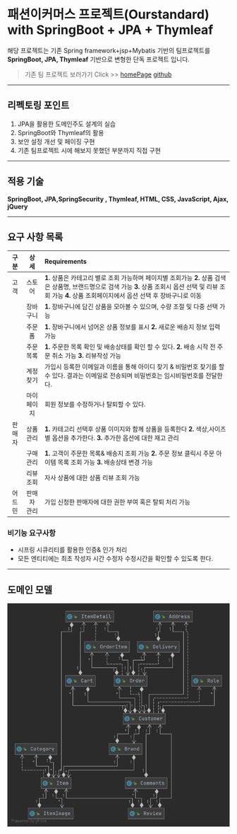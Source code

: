 # 패션이커머스 프로젝트(Ourstandard) with SpringBoot + JPA + Thymleaf

해당 프로젝트는 기존 Spring framework+jsp+Mybatis 기반의 팀프로젝트를 **SpringBoot, JPA, Thymleaf** 기반으로 변형한 단독 프로젝트 입니다.

> 기존 팀 프로젝트 보러가기 Click >>  [homePage](http://ourstandard.shop/) [github](https://github.com/damlee89/standard-project)

___
## 리펙토링 포인트
1. JPA을 활용한 도메인주도 설계의 실습
2. SpringBoot와 Thymleaf의 활용
3. 보안 설정 개선 및 페이징 구현
4. 기존 팀프로젝트 시에 해보지 못했던 부분까지 직접 구현

___
## 적용 기술

**SpringBoot, JPA,SpringSecurity , Thymleaf, HTML, CSS, JavaScript, Ajax, jQuery**

___
## 요구 사항 목록

|구 분|상 세|Requirements|
|:--:|:--:|:--|
|고객|스토어|**1.** 상품은 카테고리 별로 조회 가능하며 페이지별 조회가능 **2.** 상품 검색은 상품명, 브랜드명으로 검색 가능 **3.** 상품 조회시 옵션 선택 및 리뷰 조회 가능 **4.** 상품 조회페이지에서 옵션 선택 후 장바구니로 이동
||장바구니|**1.** 장바구니에 담긴 상품을 모아볼 수 있으며, 수량 조절 및 다중 선택 가능|
||주문폼|**1.** 장바구니에서 넘어온 상품 정보를 표시 **2.** 새로운 배송지 정보 입력 가능|
||주문 목록|**1.** 주문한 목록 확인 및 배송상태를 확인 할 수 있다. **2.** 배송 시작 전 주문 취소 가능 **3.** 리뷰작성 가능 |
||계정 찾기| 가입시 등록한 이메일과 이름을 통해 아이디 찾기 & 비밀번호 찾기를 할 수 있다. 결과는 이메일로 전송되며 비밀번호는 임시비밀번호를 전달한다.  |
||마이 페이지| 회원 정보를 수정하거나 탈퇴할 수 있다.|
|판매자|상품 관리|**1.** 카테고리 선택후 상품 이미지와 함께 상품을 등록한다 **2.** 색상,사이즈별 옵션을 추가한다. **3.** 추가한 옵션에 대한 재고 관리|
||구매 관리|**1.** 고객이 주문한 목록& 배송지 조회 가능 **2.** 주문 정보 클릭시 주문 아이템 목록 조회 가능 **3.** 배송상태 변경 가능 |
||리뷰 조회|자사 상품에 대한 상품 리뷰 조회 가능|
|어드민|판매자 관리|가입 신청한 판매자에 대한 권한 부여 혹은 탈퇴 처리 가능|


### 비기능 요구사항
* 시프링 시큐리티를 활용한 인증& 인가 처리
* 모든 엔티티에는 최초 작성자 시간 수정자 수정시간을 확인할 수 있도록 한다.

___

## 도메인 모델

![도메인 UML](diagram.png)


